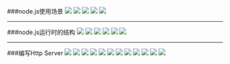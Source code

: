 ###node.js使用场景
![](images/btnode0.png)
![](images/btnode1.png)
![](images/btnode2.png)
![](images/btnode3.png)
![](images/btnode4.png)

---
###node.js运行时的结构
![](images/btnode5.png)
![](images/btnode6.png)
![](images/btnode7.png)
![](images/btnode8.png)
![](images/btnode9.png)
![](images/btnode10.png)

---
###编写Http Server
![](images/btnode11.png)
![](images/btnode12.png)
![](images/btnode13.png)
![](images/btnode14.png)
![](images/btnode15.png)
![](images/btnode16.png)
![](images/btnode17.png)
![](images/btnode18.png)
![](images/btnode19.png)
![](images/btnode20.png)
![](images/btnode21.png)
![](images/btnode22.png)
